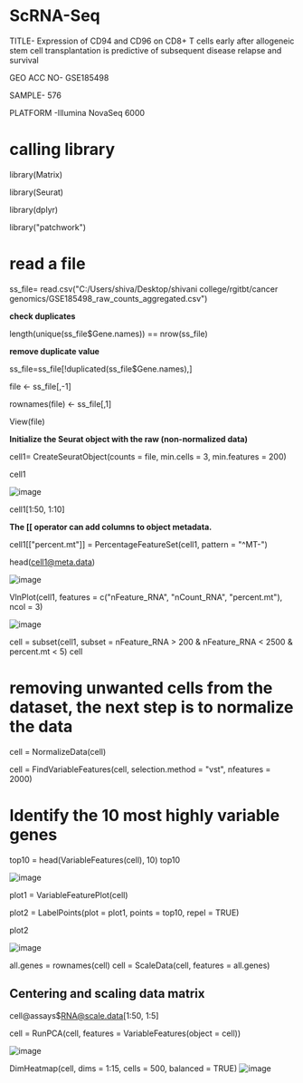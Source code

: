 # ScRNA-Seq
TITLE- Expression of CD94 and CD96 on CD8+ T cells early after allogeneic stem cell transplantation is predictive of subsequent disease relapse and survival

GEO ACC NO- GSE185498

SAMPLE- 576

PLATFORM -Illumina NovaSeq 6000

# calling library

library(Matrix)

library(Seurat)

library(dplyr)

library("patchwork")

# read a file

ss_file= read.csv("C:/Users/shiva/Desktop/shivani college/rgitbt/cancer genomics/GSE185498_raw_counts_aggregated.csv")

**check duplicates**

length(unique(ss_file$Gene.names)) == nrow(ss_file)

**remove duplicate value**

ss_file=ss_file[!duplicated(ss_file$Gene.names),]

file <- ss_file[,-1]

rownames(file) <- ss_file[,1]

View(file)

**Initialize the Seurat object with the raw (non-normalized data)**

cell1= CreateSeuratObject(counts = file, min.cells = 3, min.features = 200) 

cell1

![image](https://user-images.githubusercontent.com/66779651/197959532-b62fb938-1b8d-490d-af55-a2f834ff00ec.png)

cell1[1:50, 1:10]

**The [[ operator can add columns to object metadata.**

cell1[["percent.mt"]] = PercentageFeatureSet(cell1, pattern = "^MT-")

head(cell1@meta.data)

![image](https://user-images.githubusercontent.com/66779651/197960033-3efda1b6-38a6-468a-84bb-8cc587d3e990.png)

VlnPlot(cell1, features = c("nFeature_RNA", "nCount_RNA", "percent.mt"), ncol = 3) 

![image](https://user-images.githubusercontent.com/66779651/197960317-7bab7d56-c984-4a37-81d5-d6a03769427e.png)

cell = subset(cell1, subset = nFeature_RNA > 200 & nFeature_RNA < 2500 & percent.mt < 5)
cell

#  removing unwanted cells from the dataset, the next step is to normalize the data

cell = NormalizeData(cell)

cell = FindVariableFeatures(cell, selection.method = "vst", nfeatures = 2000)

# Identify the 10 most highly variable genes
top10 = head(VariableFeatures(cell), 10)
top10

![image](https://user-images.githubusercontent.com/66779651/197960446-ef2c02c5-d21c-40d2-8753-0381f766c808.png)

plot1 = VariableFeaturePlot(cell)

plot2 = LabelPoints(plot = plot1, points = top10, repel = TRUE)

plot2

![image](https://user-images.githubusercontent.com/66779651/197960585-75fbd49f-6233-4fda-84ac-88bf0cae08f3.png)

all.genes = rownames(cell)
cell = ScaleData(cell, features = all.genes)

## Centering and scaling data matrix

cell@assays$RNA@scale.data[1:50, 1:5]

cell = RunPCA(cell, features = VariableFeatures(object = cell))

![image](https://user-images.githubusercontent.com/66779651/197960841-e0fad3db-84a6-4843-9ac5-e67f1fd3d1fd.png)


DimHeatmap(cell, dims = 1:15, cells = 500, balanced = TRUE)
![image](https://user-images.githubusercontent.com/66779651/197960903-5c90320f-980c-4934-812f-db3c0f489994.png)
